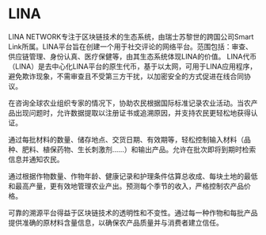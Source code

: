 # 

# LINA

LINA NETWORK专注于区块链技术的生态系统，由瑞士苏黎世的跨国公司Smart Link所属。LINA平台旨在创建一个用于社交评论的网络平台。范围包括：审查、供应链管理、身份认真、医疗保健等，由其生态系统体现LINA的价值。 LINA代币（LINA）是去中心化LINA平台的原生代币，基于以太网，可用于LINA应用程序，避免欺诈现象，不需审查且不受第三方干扰，以加密安全的方式促进在线合同协议。

在咨询全球农业组织专家的情况下，协助农民根据国际标准记录农业活动。当农产品出现问题时，允许数据提取以注册证书或追溯原因，并支持农民更轻松地获得认证。

通过每批材料的数量、储存地点、交货日期、有效期等，轻松控制输入材料（品种、肥料、植保药物、生长刺激剂……）和输出产品。允许在批次即将到期时检索信息并通知农民。

通过根据作物数量、作物年龄、健康记录和护理条件估算总收成、每块土地的最低和最高产量，更有效地管理农业产出。预测每个季节的收入，严格控制农产品价格。

可靠的溯源平台得益于区块链技术的透明性和不变性。通过每一种作物和每批产品提供准确的原材料含量信息，以确保农产品质量并与消费者建立信任。

